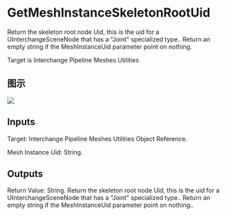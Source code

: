 # GetMeshInstanceSkeletonRootUid

Return the skeleton root node Uid, this is the uid for a UInterchangeSceneNode that has a "Joint" specialized type.. Return an empty string if the MeshInstanceUid parameter point on nothing.

Target is Interchange Pipeline Meshes Utilities

## 图示

![]($-20221218-19364661.png)

## Inputs

Target: Interchange Pipeline Meshes Utilities Object Reference.

Mesh Instance Uid: String.  

## Outputs

Return Value: String. Return the skeleton root node Uid, this is the uid for a UInterchangeSceneNode that has a "Joint" specialized type.. Return an empty string if the MeshInstanceUid parameter point on nothing..

